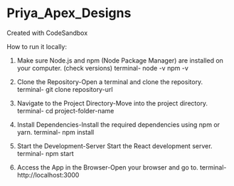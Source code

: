 # Priya_Apex_Designs
Created with CodeSandbox

How to run it locally:

1. Make sure Node.js and npm (Node Package Manager) are installed on your computer.
(check versions) terminal- node -v npm -v

2. Clone the Repository-Open a terminal and clone the repository.
   terminal- git clone repository-url
3. Navigate to the Project Directory-Move into the project directory.
  terminal- cd project-folder-name
4. Install Dependencies-Install the required dependencies using npm or yarn.
  terminal- npm install
5. Start the Development-Server Start the React development server.
  terminal- npm start
6. Access the App in the Browser-Open your browser and go to.
   terminal- http://localhost:3000
